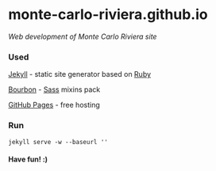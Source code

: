 # monte-carlo-riviera.github.io

_Web development of Monte Carlo Riviera site_

### Used

[Jekyll](https://jekyllrb.com) - static site generator based on [Ruby](https://www.ruby-lang.org)

[Bourbon](http://bourbon.io) - [Sass](http://sass-lang.com) mixins pack 

[GitHub Pages](https://pages.github.com) - free hosting

### Run

`jekyll serve -w --baseurl ''`

#### Have fun! :)
